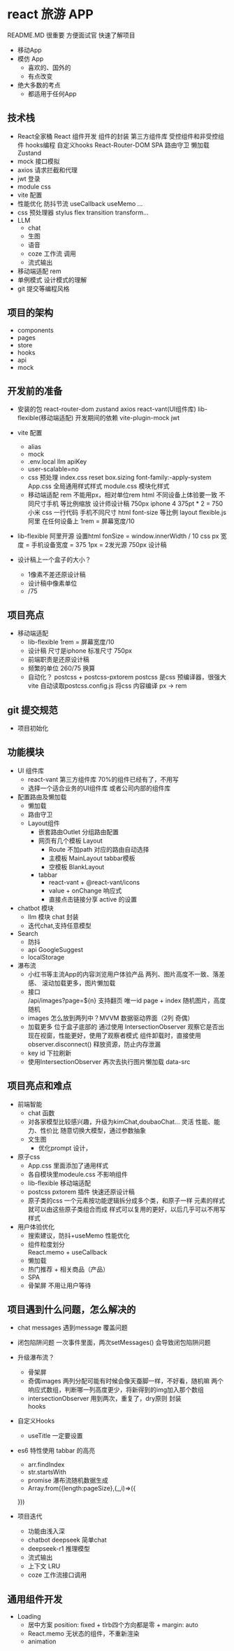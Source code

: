 # react 旅游 APP
README.MD 很重要 方便面试官 快速了解项目
- 移动App
- 模仿 App
    - 喜欢的、国外的
    - 有点改变
- 绝大多数的考点
    - 都适用于任何App

## 技术栈
- React全家桶
    React 组件开发
    组件的封装
    第三方组件库
    受控组件和非受控组件
    hooks编程 自定义hooks
    React-Router-DOM
        SPA
        路由守卫
        懒加载
    Zustand
- mock 接口模拟
- axios 请求拦截和代理
- jwt 登录
- module css
- vite 配置
- 性能优化
    防抖节流
    useCallback useMemo ...
- css 预处理器 stylus
    flex transition transform...
- LLM 
    - chat
    - 生图
    - 语音
    - coze 工作流 调用
    - 流式输出
- 移动端适配
    rem
- 单例模式 设计模式的理解
- git 提交等编程风格

## 项目的架构
- components
- pages
- store
- hooks
- api
- mock

## 开发前的准备
- 安装的包
    react-router-dom zustand axios
      react-vant(UI组件库) lib-flexible(移动端适配)
     开发期间的依赖
     vite-plugin-mock jwt
- vite 配置
    - alias
    - mock
    - .env.local
        llm apiKey
    - user-scalable=no
    - css 预处理
        index.css reset
            box.sizing  font-family:-apply-system
        App.css 全局通用样式样式
        module.css 模块化样式
    - 移动端适配 rem
        不能用px，相对单位rem html
        不同设备上体验要一致
        不同尺寸手机 等比例缩放
        设计师设计稿 750px iphone 4 375pt * 2 = 750
        小米
        css 一行代码 手机不同尺寸 html font-size 等比例
        layout
        flexible.js 阿里 在任何设备上
        1rem = 屏幕宽度/10
- lib-flexible
    阿里开源
    设置html fonSize = window.innerWidth / 10
    css px 宽度 = 手机设备宽度 = 375
    1px = 2发光源
    750px 设计稿

- 设计稿上一个盒子的大小？
    - 1像素不差还原设计稿
    - 设计稿中像素单位
    - /75

## 项目亮点
- 移动端适配
    - lib-flexible 1rem = 屏幕宽度/10
    - 设计稿 尺寸是iphone 标准尺寸 750px
    - 前端职责是还原设计稿
    - 频繁的单位 260/75 换算
    - 自动化？
        postcss + postcss-pxtorem
        postcss 是css 预编译器，很强大
        vite 自动读取postcss.config.js 将css 内容编译
        px -> rem
## git 提交规范
- 项目初始化
## 功能模块
- UI 组件库
    - react-vant 第三方组件库 70%的组件已经有了，不用写
    - 选择一个适合业务的UI组件库 或者公司内部的组件库
- 配置路由及懒加载
    - 懒加载
    - 路由守卫
    - Layout组件
        - 嵌套路由Outlet 分组路由配置
        - 网页有几个模板 Layout
            - Route 不加path 对应的路由自动选择
            - 主模板 MainLayout tabbar模板
            - 空模板 BlankLayout
        - tabbar
            - react-vant + @react-vant/icons
            - value + onChange 响应式
            - 直接点击链接分享 active 的设置
- chatbot 模块
    - llm 模块 chat 封装
    - 迭代chat,支持任意模型
- Search
    - 防抖
    - api
        GoogleSuggest
    - localStorage
- 瀑布流
    - 小红书等主流App的内容浏览用户体验产品
        两列、图片高度不一致、落差感、
        滚动加载更多，图片懒加载
    - 接口  
        /api/images?page=${n}  支持翻页
        唯一id page + index
        随机图片，高度随机
    - images 怎么放到两列中？MVVM
    数据驱动界面（2列 奇偶）
    - 加载更多 位于盒子底部的 通过使用 IntersectionObserver
    观察它是否出现在视窗，性能更好，使用了观察者模式
    组件卸载时，直接使用observer.disconnect() 释放资源，防止内存泄漏
    - key id 下拉刷新
    - 使用IntersectionObserver 再次去执行图片懒加载  data-src
## 项目亮点和难点
- 前端智能
    - chat 函数
    - 对各家模型比较感兴趣，升级为kimChat,doubaoChat... 灵活
        性能、能力、性价比
        随意切换大模型，通过参数抽象
    - 文生图
        - 优化prompt 设计，
- 原子css
    - App.css 里面添加了通用样式
    - 各自模块里modeule.css 不影响组件
    - lib-flexible 移动端适配
    - postcss pxtorem 插件 快速还原设计稿
    - 原子类的css
        一个元素按功能逻辑拆分成多个类，和原子一样
        元素的样式就可以由这些原子类组合而成
        样式可以复用的更好，以后几乎可以不用写样式
- 用户体验优化
    - 搜索建议，防抖+useMemo 性能优化
    - 组件粒度划分  
        React.memo + useCallback
    - 懒加载
    - 热门推荐 + 相关商品（产品）
    - SPA 
    - 骨架屏 不用让用户等待
## 项目遇到什么问题，怎么解决的
- chat messages 遇到message 覆盖问题
- 闭包陷阱问题
    一次事件里面，两次setMessages() 会导致闭包陷阱问题
- 升级瀑布流？
    - 骨架屏
    - 奇偶images 两列分配可能有时候会像天蚕脚一样，不好看，随机嘛
        两个响应式数组，判断哪一列高度更少，将新得到的img加入那个数组
    - intersectionObserver 用到两次，重复了，dry原则 封装   
        hooks

- 自定义Hooks
    - useTitle
    一定要设置

- es6 特性使用
    tabbar 的高亮
    - arr.findIndex
    - str.startsWith
    - promise
    瀑布流随机数据生成
    - Array.from({length:pageSize},(_,i)=>({

    }))

- 项目迭代
    - 功能由浅入深
    - chatbot deepseek 简单chat
    - deepseek-r1 推理模型
    - 流式输出
    - 上下文 LRU
    - coze 工作流接口调用

## 通用组件开发
- Loading
    - 居中方案
        position: fixed + tlrb四个方向都是零 + margin: auto
    - React.memo 无状态的组件，不重新渲染
    - animation